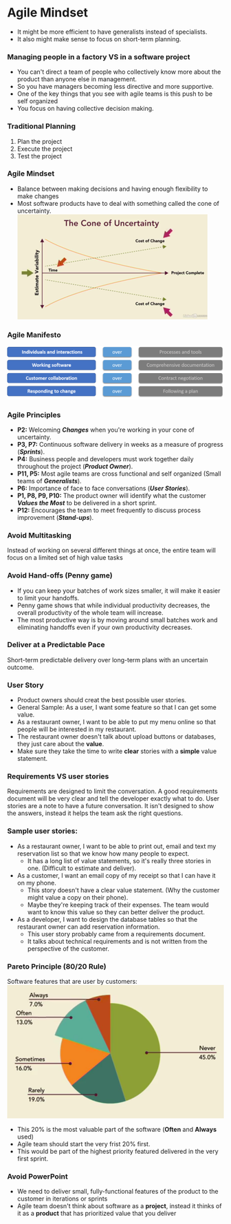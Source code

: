 # Agile Mindset
- It might be more efficient to have generalists instead of specialists.
- It also might make sense to focus on short-term planning.
### Managing people in a factory VS in a software project
- You can't direct a team of people who collectively know more about the product than anyone else in management.
- So you have managers becoming less directive and more supportive. 
- One of the key things that you see with agile teams is this push to be self organized
- You focus on having collective decision making.
### Traditional Planning
1. Plan the project
2. Execute the project
3. Test the project
### Agile Mindset
 - Balance between making decisions and having enough flexibility to make changes
 - Most software products have to deal with something called the cone of uncertainty.
 ![cone of uncertainty](./Pics/Cone.png)
### Agile Manifesto
<img src="./Pics/AgileManifesto.png" width="700">

### Agile Principles  
- __P2:__ Welcoming ***Changes*** when you're working in your cone of uncertainty.   
- __P3, P7:__ Continuous software delivery in weeks as a measure of progress (***Sprints***).  
- __P4:__ Business people and developers must work together daily throughout the project (***Product Owner***).  
- __P11, P5:__ Most agile teams are cross functional and self organized (Small teams of ***Generalists***).  
- __P6:__ Importance of face to face conversations (***User Stories***).  
- __P1, P8, P9, P10:__ The product owner will identify what the customer ***Values the Most*** to be delivered in a short sprint.  
- __P12:__ Encourages the team to meet frequently to discuss process improvement (***Stand-ups***).

### Avoid Multitasking  
Instead of working on several different things at once, the entire team will focus on a limited set of high value tasks

### Avoid Hand-offs (Penny game)
- If you can keep your batches of work sizes smaller, it will make it easier to limit your handoffs.
- Penny game shows that while individual productivity decreases, the overall productivity of the whole team will increase.
- The most productive way is by moving around small batches work and eliminating handoffs even if your own productivity decreases.

### Deliver at a Predictable Pace 
 Short-term predictable delivery over long-term plans with an uncertain outcome.

### User Story
- Product owners should creat the best possible user stories.
- General Sample: As a user, I want some feature so that I can get some value.
- As a restaurant owner, I want to be able to put my menu online so that people will be interested in my restaurant.
- The restaurant owner doesn't talk about upload buttons or databases, they just care about the __value__.
- Make sure they take the time to write __clear__ stories with a __simple__ value statement.

### Requirements VS user stories
Requirements are designed to limit the conversation. A good requirements document will be very clear and tell the developer exactly what to do. User stories are a note to have a future conversation. It isn't designed to show the answers, instead it helps the team ask the right questions.

### Sample user stories:
- As a restaurant owner, I want to be able to print out, email and text my reservation list so that we know how many people to expect.
  - It has a long list of value statements, so it's really three stories in one. (Difficult to estimate and deliver).
- As a customer, I want an email copy of my receipt so that I can have it on my phone.
  - This story doesn't have a clear value statement. (Why the customer might value a copy on their phone).
  - Maybe they're keeping track of their expenses. The team would want to know this value so they can better deliver the product.
- As a developer, I want to design the database tables so that the restaurant owner can add reservation information. 
  - This user story probably came from a requirements document.
  - It talks about technical requirements and is not written from the perspective of the customer.

### Pareto Principle (80/20 Rule)
Software features that are user by customers:  
<img src="./Pics/rule8020.png" width="550">
- This 20% is the most valuable part of the software (__Often__ and __Always__ used)
- Agile team should start the very frist 20% first.
- This would be part of the highest priority featured delivered in the very first sprint.

### Avoid PowerPoint
- We need to deliver small, fully-functional features of the product to the customer in iterations or sprints
- Agile team doesn't think about software as a __project__, instead it thinks of it as a __product__ that has prioritized value that you deliver
